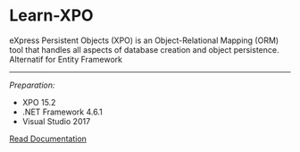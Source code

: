 # Learn-XPO
eXpress Persistent Objects (XPO) is an Object-Relational Mapping (ORM) tool that handles all aspects of database creation and object persistence. Alternatif for Entity Framework
<hr/>
<i>Preparation:</i>
<ul>
  <li>XPO 15.2</li>
  <li>.NET Framework 4.6.1</li>
  <li>Visual Studio 2017</li>
</ul>

<a href="https://www.devexpress.com/products/net/orm/">Read Documentation</a>
